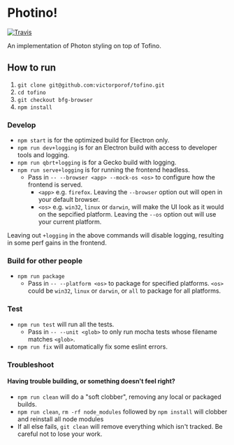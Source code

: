 # Photino!

[![Travis](https://api.travis-ci.org/victorporof/tofino.svg?branch=bfg-browser)](https://travis-ci.org/victorporof/tofino)

An implementation of Photon styling on top of Tofino.

## How to run

1. `git clone git@github.com:victorporof/tofino.git`
2. `cd tofino`
3. `git checkout bfg-browser`
4. `npm install`

### Develop

* `npm start` is for the optimized build for Electron only.
* `npm run dev+logging` is  for an Electron build with access to developer tools and logging.
* `npm run qbrt+logging` is for a Gecko build with logging.
* `npm run serve+logging` is for running the frontend headless.
  * Pass in `-- --browser <app> --mock-os <os>` to configure how the frontend is served.
    * `<app>` e.g. `firefox`. Leaving the `--browser` option out will open in your default browser.
    * `<os>` e.g. `win32`, `linux` or `darwin`, will make the UI look as it would on the sepcified platform. Leaving the `--os` option out will use your current platform.

Leaving out `+logging` in the above commands will disable logging, resulting in some perf gains in the frontend.

### Build for other people

* `npm run package`
  * Pass in `-- --platform <os>` to package for specified platforms. `<os>` could be `win32`, `linux` or `darwin`, or `all` to package for all platforms.

### Test

* `npm run test` will run all the tests.
  * Pass in `-- --unit <glob>` to only run mocha tests whose filename matches `<glob>`.
* `npm run fix` will automatically fix some eslint errors.

### Troubleshoot

#### Having trouble building, or something doesn't feel right?

* `npm run clean` will do a "soft clobber", removing any local or packaged builds.
* `npm run clean`, `rm -rf node_modules` followed by `npm install` will clobber and reinstall all node modules
* If all else fails, `git clean` will remove everything which isn't tracked. Be careful not to lose your work.
